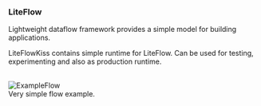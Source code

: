 ### LiteFlow
Lightweight dataflow framework provides a simple model for building applications.

LiteFlowKiss contains simple runtime for LiteFlow.
Can be used for testing, experimenting and also as production runtime. 
<br><br>

![ExampleFlow](../LiteFlowApi/docs/images/ConvertAddNumbersFlow.png)
<br>
Very simple flow example.
